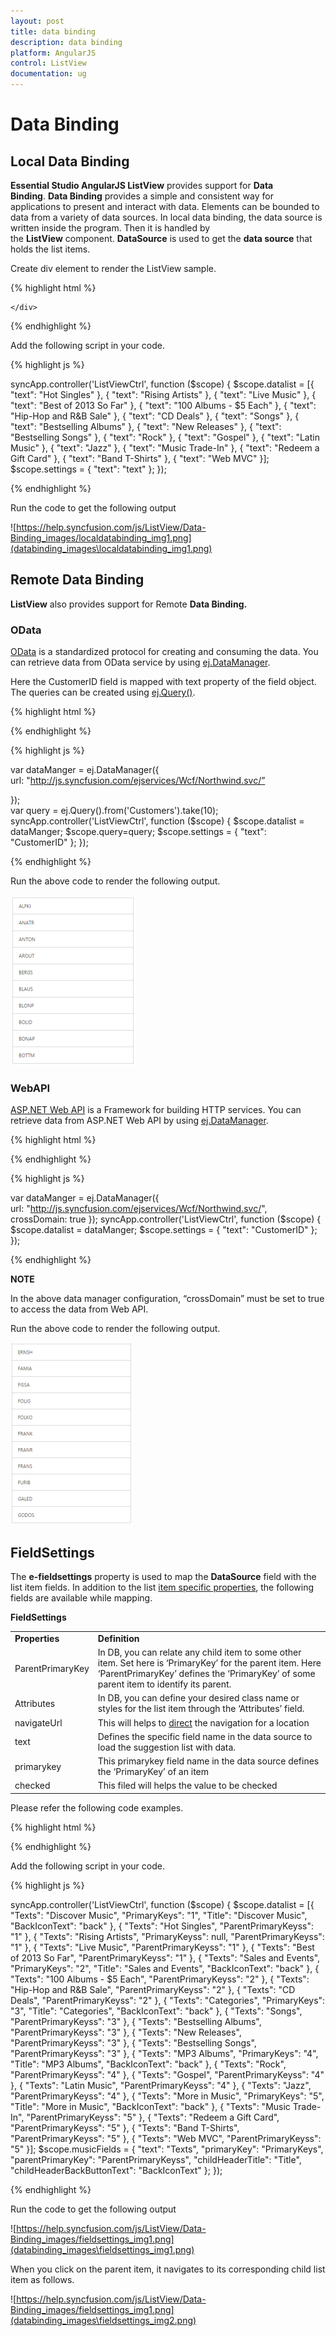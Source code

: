 ```yaml
---
layout: post
title: data binding
description: data binding
platform: AngularJS
control: ListView
documentation: ug
---
```


# Data Binding

## Local Data Binding

**Essential Studio AngularJS ListView** provides support for **Data Binding**. **Data Binding** provides a simple and consistent way for applications to present and interact with data. Elements can be bounded to data from a variety of data sources. In local data binding, the data source is written inside the program. Then it is handled by the **ListView** component. **DataSource** is used to get the **data source** that holds the list items.

Create div element to render the ListView sample.

{% highlight html %}

<div ej-listview id="anglistview" e-width="400" e-datasource="datalist" e-fieldsettings="settings" >

    </div>


{% endhighlight %}



Add the following script in your code.

{% highlight js %}


syncApp.controller('ListViewCtrl', function ($scope) {
    $scope.datalist = [{ "text": "Hot Singles" },
                 { "text": "Rising Artists" },
                 { "text": "Live Music" },
                 { "text": "Best of 2013 So Far" },
                 { "text": "100 Albums - $5 Each" },
                 { "text": "Hip-Hop and R&B Sale" },
                 { "text": "CD Deals" },
                 { "text": "Songs" },
                 { "text": "Bestselling Albums" },
                 { "text": "New Releases" },
                 { "text": "Bestselling Songs" },
                 { "text": "Rock" },
                 { "text": "Gospel" },
                 { "text": "Latin Music" },
                 { "text": "Jazz" },
                 { "text": "Music Trade-In" },
                 { "text": "Redeem a Gift Card" },
                 { "text": "Band T-Shirts" },
                 { "text": "Web MVC" }];
    $scope.settings = {
        "text": "text"
    };
});


{% endhighlight %}



Run the code to get the following output

![https://help.syncfusion.com/js/ListView/Data-Binding_images/localdatabinding_img1.png](databinding_images\localdatabinding_img1.png)


## Remote Data Binding

**ListView** also provides support for Remote **Data Binding.**

### OData

[OData](https://help.syncfusion.com/js/datamanager/data-binding) is a standardized protocol for creating and consuming the data. You can retrieve data from OData service by using [ej.DataManager](https://help.syncfusion.com/js/datamanager/getting-started).

Here the CustomerID field is mapped with text property of the field object. The queries can be created using [ej.Query()](https://help.syncfusion.com/js/datamanager/query).

{% highlight html %}


<div ej-listview id="anglistview" e-width="400" e-query="query"  e-datasource="datalist" e-fieldsettings="settings" >

</div>


{% endhighlight %}



{% highlight js %}


var dataManger = ej.DataManager({              
    url: "http://js.syncfusion.com/ejservices/Wcf/Northwind.svc/”

});              
var query = ej.Query().from('Customers').take(10);
syncApp.controller('ListViewCtrl', function ($scope) {
    $scope.datalist = dataManger;
    $scope.query=query;
    $scope.settings = {
        "text": "CustomerID"
    };
});


{% endhighlight %}



Run the above code to render the following output.

![](databinding_images\odata_img1.png)

### WebAPI

[ASP.NET Web API](https://msdn.microsoft.com/en-us/library/hh833994%28v=vs.108%29.aspx) is a Framework for building HTTP services. You can retrieve data from ASP.NET Web API by using [ej.DataManager](https://help.syncfusion.com/js/datamanager/getting-started).

{% highlight html %}


<div ej-listview id="anglistview" e-width="400" e-datasource="datalist" e-fieldsettings="settings" >

</div>


{% endhighlight %}





{% highlight js %}


var dataManger = ej.DataManager({              
    url: "http://js.syncfusion.com/ejservices/Wcf/Northwind.svc/", crossDomain: true 
}); 
syncApp.controller('ListViewCtrl', function ($scope) {
    $scope.datalist = dataManger;
    $scope.settings = {
        "text": "CustomerID"
    };
});


{% endhighlight %}



**NOTE**

In the above data manager configuration, “crossDomain” must be set to true to access the data from Web API.


Run the above code to render the following output.


![](databinding_images\webapi_img1.png)


## FieldSettings

The **e-fieldsettings** property is used to map the **DataSource** field with the list item fields. In addition to the list [item specific properties](https://help.syncfusion.com/js/listview/grouped-list), the following fields are available while mapping.

**FieldSettings**

<table>
<tr>
<td>
<b>Properties</b></td><td>
<b>Definition</b></td></tr>
<tr>
<td>
ParentPrimaryKey</td><td>
In DB, you can relate any child item to some other item. Set here is ‘PrimaryKey’ for the parent item. Here ‘ParentPrimaryKey’ defines the ‘PrimaryKey’ of some parent item to identify its parent.</td></tr>
<tr>
<td>
Attributes</td><td>
In DB, you can define your desired class name or styles for the list item through the ‘Attributes’ field.</td></tr>
<tr>
<td>
navigateUrl</td><td>
This will helps to <a href=http://dictionary.cambridge.org/dictionary/english/direct>direct</a> the navigation for a location</td></tr>
<tr>
<td>
text</td><td>
Defines the specific field name in the data source to load the suggestion list with data.</td></tr>
<tr>
<td>
primarykey</td><td>
This primarykey field name in the data source defines the ‘PrimaryKey’ of an item</td></tr>
<tr>
<td>
checked</td><td>
This filed will helps the value to be checked</td></tr>
</table>
Please refer the following code examples.

{% highlight html %}


<div ej-listview id="anglistview" e-width="400" e-datasource="datalist" e-fieldsettings="musicFields" e-showheader="header" e-headertitle="title">

</div>


{% endhighlight %}



Add the following script in your code.

{% highlight js %}


syncApp.controller('ListViewCtrl', function ($scope) {
    $scope.datalist = [{ "Texts": "Discover Music", "PrimaryKeys": "1", "Title": "Discover Music", "BackIconText": "back" },
                 { "Texts": "Hot Singles", "ParentPrimaryKeyss": "1" },
                 { "Texts": "Rising Artists", "PrimaryKeyss": null, "ParentPrimaryKeyss": "1" },
                 { "Texts": "Live Music", "ParentPrimaryKeyss": "1" },
                 { "Texts": "Best of 2013 So Far", "ParentPrimaryKeyss": "1" },
            { "Texts": "Sales and Events", "PrimaryKeys": "2", "Title": "Sales and Events", "BackIconText": "back" },
                 { "Texts": "100 Albums - $5 Each", "ParentPrimaryKeyss": "2" },
                 { "Texts": "Hip-Hop and R&B Sale", "ParentPrimaryKeyss": "2" },
                 { "Texts": "CD Deals", "ParentPrimaryKeyss": "2" },
            { "Texts": "Categories", "PrimaryKeys": "3", "Title": "Categories", "BackIconText": "back" },
                 { "Texts": "Songs", "ParentPrimaryKeyss": "3" },
                 { "Texts": "Bestselling Albums", "ParentPrimaryKeyss": "3" },
                 { "Texts": "New Releases", "ParentPrimaryKeyss": "3" },
                 { "Texts": "Bestselling Songs", "ParentPrimaryKeyss": "3" },
            { "Texts": "MP3 Albums", "PrimaryKeys": "4", "Title": "MP3 Albums", "BackIconText": "back" },
                 { "Texts": "Rock", "ParentPrimaryKeyss": "4" },
                 { "Texts": "Gospel", "ParentPrimaryKeyss": "4" },
                 { "Texts": "Latin Music", "ParentPrimaryKeyss": "4" },
                 { "Texts": "Jazz", "ParentPrimaryKeyss": "4" },
            { "Texts": "More in Music", "PrimaryKeys": "5", "Title": "More in Music", "BackIconText": "back" },
                 { "Texts": "Music Trade-In", "ParentPrimaryKeyss": "5" },
                 { "Texts": "Redeem a Gift Card", "ParentPrimaryKeyss": "5" },
                 { "Texts": "Band T-Shirts", "ParentPrimaryKeyss": "5" },
                 { "Texts": "Web MVC", "ParentPrimaryKeyss": "5" }];
    $scope.musicFields = {
        "text": "Texts",
        "primaryKey": "PrimaryKeys",
        "parentPrimaryKey": "ParentPrimaryKeyss",
        "childHeaderTitle": "Title",
        "childHeaderBackButtonText": "BackIconText"
    };
});


{% endhighlight %}



Run the code to get the following output

![https://help.syncfusion.com/js/ListView/Data-Binding_images/fieldsettings_img1.png](databinding_images\fieldsettings_img1.png)

When you click on the parent item, it navigates to its corresponding child list item as follows.

![https://help.syncfusion.com/js/ListView/Data-Binding_images/fieldsettings_img1.png](databinding_images\fieldsettings_img2.png)


